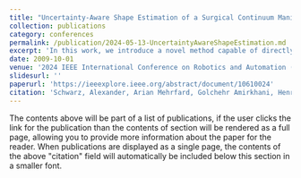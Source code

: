 ```yaml
---
title: "Uncertainty-Aware Shape Estimation of a Surgical Continuum Manipulator in Constrained Environments using Fiber Bragg Grating Sensors"
collection: publications
category: conferences
permalink: /publication/2024-05-13-UncertaintyAwareShapeEstimation.md
excerpt: 'In this work, we introduce a novel method capable of directly estimating a Continuum Dexterous Manipulator's shape from Fiber Bragg Grating sensor wavelengths using a deep neural network. In addition, we propose the integration of uncertainty estimation to address the critical issue of uncertainty in neural network predictions. Neural network predictions are unreliable when the input sample is outside the training distribution or corrupted by noise. Recognizing such deviations is crucial when integrating neural networks within surgical robotics, as inaccurate estimations can pose serious risks to the patient.'
date: 2009-10-01
venue: '2024 IEEE International Conference on Robotics and Automation (ICRA)'
slidesurl: ''
paperurl: 'https://ieeexplore.ieee.org/abstract/document/10610024'
citation: 'Schwarz, Alexander, Arian Mehrfard, Golchehr Amirkhani, Henry Phalen, Justin H. Ma, Robert B. Grupp, Alejandro Martin Gomez, and Mehran Armand. (2024). &quot;Uncertainty-Aware Shape Estimation of a Surgical Continuum Manipulator in Constrained Environments using Fiber Bragg Grating Sensors.&quot; <i>In 2024 IEEE International Conference on Robotics and Automation (ICRA)</i>.  pp. 5913-5919.'
---
```


The contents above will be part of a list of publications, if the user clicks the link for the publication than the contents of section will be rendered as a full page, allowing you to provide more information about the paper for the reader. When publications are displayed as a single page, the contents of the above "citation" field will automatically be included below this section in a smaller font.
